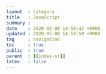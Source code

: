 ```yaml
---
layout  : category
title   : JavaScript
summary : 
date    : 2020-05-08 14:58:42 +0900
updated : 2020-05-08 14:58:59 +0900
tag     : navigation
toc     : true
public  : true
parent  : [[index-st]]
latex   : false
---
```

